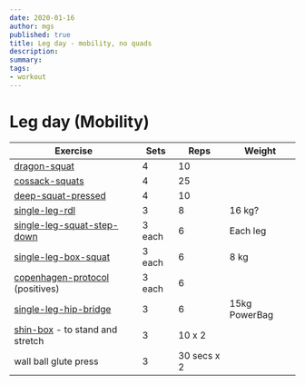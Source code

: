 ```yaml
---
date: 2020-01-16
author: mgs
published: true
title: Leg day - mobility, no quads
description: 
summary: 
tags: 
- workout
---
```

# Leg day (Mobility)
|Exercise |Sets  |Reps  |  Weight|
|--|--|--|--|
|[dragon-squat](/dragon-squats)|4|10||
|[cossack-squats](/cossack-squats)|4|25||
|[deep-squat-pressed](/deep-squat-pressed)| 4 |10||
|[single-leg-rdl](/single-leg-rdl)|3|8|16 kg?|
|[single-leg-squat-step-down](/single-leg-squat-step-down)|3 each|6|Each leg
|[single-leg-box-squat](/single-leg-box-squat)|3 each|6|8 kg
|[copenhagen-protocol](/copenhagen-protocol) (positives)|3 each|6
|[single-leg-hip-bridge](/single-leg-hip-bridge)|3|6|15kg PowerBag
|[shin-box](/shin-box) - to stand and stretch|3|10 x 2
|wall ball glute press|3|30 secs x 2
<!--stackedit_data:
eyJoaXN0b3J5IjpbLTEwNjk5MTI5MThdfQ==
-->